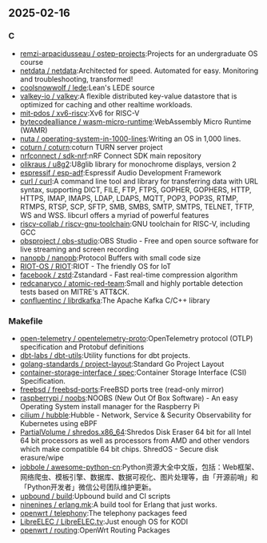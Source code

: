 ## 2025-02-16

### C

* [remzi-arpacidusseau / ostep-projects](https://github.com/remzi-arpacidusseau/ostep-projects):Projects for an undergraduate OS course
* [netdata / netdata](https://github.com/netdata/netdata):Architected for speed. Automated for easy. Monitoring and troubleshooting, transformed!
* [coolsnowwolf / lede](https://github.com/coolsnowwolf/lede):Lean's LEDE source
* [valkey-io / valkey](https://github.com/valkey-io/valkey):A flexible distributed key-value datastore that is optimized for caching and other realtime workloads.
* [mit-pdos / xv6-riscv](https://github.com/mit-pdos/xv6-riscv):Xv6 for RISC-V
* [bytecodealliance / wasm-micro-runtime](https://github.com/bytecodealliance/wasm-micro-runtime):WebAssembly Micro Runtime (WAMR)
* [nuta / operating-system-in-1000-lines](https://github.com/nuta/operating-system-in-1000-lines):Writing an OS in 1,000 lines.
* [coturn / coturn](https://github.com/coturn/coturn):coturn TURN server project
* [nrfconnect / sdk-nrf](https://github.com/nrfconnect/sdk-nrf):nRF Connect SDK main repository
* [olikraus / u8g2](https://github.com/olikraus/u8g2):U8glib library for monochrome displays, version 2
* [espressif / esp-adf](https://github.com/espressif/esp-adf):Espressif Audio Development Framework
* [curl / curl](https://github.com/curl/curl):A command line tool and library for transferring data with URL syntax, supporting DICT, FILE, FTP, FTPS, GOPHER, GOPHERS, HTTP, HTTPS, IMAP, IMAPS, LDAP, LDAPS, MQTT, POP3, POP3S, RTMP, RTMPS, RTSP, SCP, SFTP, SMB, SMBS, SMTP, SMTPS, TELNET, TFTP, WS and WSS. libcurl offers a myriad of powerful features
* [riscv-collab / riscv-gnu-toolchain](https://github.com/riscv-collab/riscv-gnu-toolchain):GNU toolchain for RISC-V, including GCC
* [obsproject / obs-studio](https://github.com/obsproject/obs-studio):OBS Studio - Free and open source software for live streaming and screen recording
* [nanopb / nanopb](https://github.com/nanopb/nanopb):Protocol Buffers with small code size
* [RIOT-OS / RIOT](https://github.com/RIOT-OS/RIOT):RIOT - The friendly OS for IoT
* [facebook / zstd](https://github.com/facebook/zstd):Zstandard - Fast real-time compression algorithm
* [redcanaryco / atomic-red-team](https://github.com/redcanaryco/atomic-red-team):Small and highly portable detection tests based on MITRE's ATT&CK.
* [confluentinc / librdkafka](https://github.com/confluentinc/librdkafka):The Apache Kafka C/C++ library

### Makefile

* [open-telemetry / opentelemetry-proto](https://github.com/open-telemetry/opentelemetry-proto):OpenTelemetry protocol (OTLP) specification and Protobuf definitions
* [dbt-labs / dbt-utils](https://github.com/dbt-labs/dbt-utils):Utility functions for dbt projects.
* [golang-standards / project-layout](https://github.com/golang-standards/project-layout):Standard Go Project Layout
* [container-storage-interface / spec](https://github.com/container-storage-interface/spec):Container Storage Interface (CSI) Specification.
* [freebsd / freebsd-ports](https://github.com/freebsd/freebsd-ports):FreeBSD ports tree (read-only mirror)
* [raspberrypi / noobs](https://github.com/raspberrypi/noobs):NOOBS (New Out Of Box Software) - An easy Operating System install manager for the Raspberry Pi
* [cilium / hubble](https://github.com/cilium/hubble):Hubble - Network, Service & Security Observability for Kubernetes using eBPF
* [PartialVolume / shredos.x86_64](https://github.com/PartialVolume/shredos.x86_64):Shredos Disk Eraser 64 bit for all Intel 64 bit processors as well as processors from AMD and other vendors which make compatible 64 bit chips. ShredOS - Secure disk erasure/wipe
* [jobbole / awesome-python-cn](https://github.com/jobbole/awesome-python-cn):Python资源大全中文版，包括：Web框架、网络爬虫、模板引擎、数据库、数据可视化、图片处理等，由「开源前哨」和「Python开发者」微信公号团队维护更新。
* [upbound / build](https://github.com/upbound/build):Upbound build and CI scripts
* [ninenines / erlang.mk](https://github.com/ninenines/erlang.mk):A build tool for Erlang that just works.
* [openwrt / telephony](https://github.com/openwrt/telephony):The telephony packages feed
* [LibreELEC / LibreELEC.tv](https://github.com/LibreELEC/LibreELEC.tv):Just enough OS for KODI
* [openwrt / routing](https://github.com/openwrt/routing):OpenWrt Routing Packages
